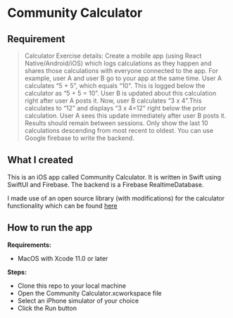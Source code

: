 # Community Calculator

## Requirement

> Calculator Exercise details:
Create a mobile app (using React Native/Android/iOS) which logs calculations as they happen and shares those calculations with everyone connected to the app.
For example, user A and user B go to your app at the same time. User A calculates “5 + 5”, which equals “10". This is logged below the calculator as “5 + 5 = 10”. User B is updated about this calculation right after user A posts it. Now, user B calculates “3 x 4".This calculates to “12” and displays “3 x 4=12" right below the prior calculation. User A sees this update immediately after user B posts it.
Results should remain between sessions. Only show the last 10 calculations descending from most recent to oldest.
You can use Google firebase to write the backend.

## What I created
This is an iOS app called Community Calculator. It is written in Swift using SwiftUI and Firebase. The backend is a Firebase RealtimeDatabase.

I made use of an open source library (with modifications) for the calculator functionality which can be found [here](https://github.com/DeluxeAlonso/CalculatorReplicaSwiftUI)


## How to run the app
**Requirements:**
* MacOS with Xcode 11.0 or later

**Steps:**
* Clone this repo to your local machine
* Open the Community Calculator.xcworkspace file
* Select an iPhone simulator of your choice
* Click the Run button
